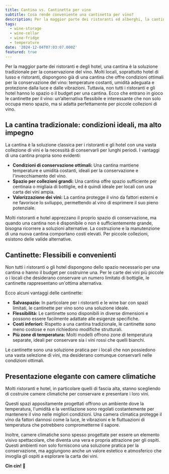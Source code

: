 ```yaml
---
title: Cantina vs. Cantinetta per vino
subtitle: Cosa rende conveniente una cantinetta per vino?
description: Per la maggior parte dei ristoranti ed alberghi, la cantina è la soluzione tradizionale per la conservazione del vino. Ma, non sarebbe meglio utilizzare una cantinetta per vino?
tags:
  - wine-storage
  - wine-cellar
  - wine-fridge
  - temperature
date: '2024-12-04T07:03:07.000Z'
featured: true
---
```


Per la maggior parte dei ristoranti e degli hotel, una cantina è la soluzione tradizionale per la conservazione del vino. Molti locali, soprattutto hotel di lusso e ristoranti, dispongono già di una cantina che offre condizioni ottimali per la conservazione del vino: temperature costanti, umidità adeguata e protezione dalla luce e dalle vibrazioni. Tuttavia, non tutti i ristoranti e gli hotel hanno lo spazio o il budget per una cantina. Ecco che entrano in gioco le cantinette per il vino: un’alternativa flessibile e interessante che non solo occupa meno spazio, ma si adatta perfettamente per piccole collezioni di vino.

## **La cantina tradizionale: condizioni ideali, ma alto impegno**

La cantina è la soluzione classica per i ristoranti e gli hotel con una vasta collezione di vini e la necessità di conservarli per lunghi periodi. I vantaggi di una cantina propria sono evidenti:

- **Condizioni di conservazione ottimali:** Una cantina mantiene temperature e umidità costanti, ideali per la conservazione e l'invecchiamento del vino.
- **Spazio per collezioni grandi:** Una cantina offre spazio sufficiente per centinaia o migliaia di bottiglie, ed è quindi ideale per locali con una carta dei vini ampia.
- **Valorizzazione dei vini:** La cantina protegge il vino da fattori esterni e ne favorisce lo sviluppo, permettendo al vino di esprimere il suo pieno potenziale.

Molti ristoranti e hotel apprezzano il proprio spazio di conservazione, ma quando una cantina non è disponibile o non è sufficientemente grande, bisogna ricorrere a soluzioni alternative. La costruzione e la manutenzione di una nuova cantina comportano costi elevati. Per piccole collezioni, esistono delle valide alternative.

## **Cantinette: Flessibili e convenienti**

Non tutti i ristoranti o gli hotel dispongono dello spazio necessario per una cantina o hanno il budget per costruirne una. Per le carte dei vini più piccole o i locali che desiderano conservare un numero limitato di bottiglie, le cantinette rappresentano un'ottima alternativa.

Ecco alcuni vantaggi delle cantinette:

- **Salvaspazio:** In particolare per i ristoranti e le wine bar con spazi limitati, le cantinette per vino sono una soluzione ideale.
- **Flessibilità:** Le cantinette sono disponibili in diverse dimensioni e possono essere facilmente adattate alle esigenze specifiche.
- **Costi inferiori:** Rispetto a una cantina tradizionale, le cantinette sono meno costose e non richiedono modifiche strutturali.
- **Più zone di temperatura:** Molti modelli offrono zone di temperatura separate, ideali per conservare sia i vini rossi che quelli bianchi.

Le cantinette sono una soluzione pratica per i locali che non possiedono una vasta selezione di vini, ma desiderano comunque conservarli nelle condizioni ottimali.

## **Presentazione elegante con camere climatiche**

Molti ristoranti e hotel, in particolare quelli di fascia alta, stanno scegliendo di costruire camere climatiche per conservare e presentare i loro vini.

Questi spazi appositamente progettati offrono un ambiente dove la temperatura, l'umidità e la ventilazione sono regolati costantemente per mantenere il vino nelle migliori condizioni. Una camera climatica protegge il vino da fattori dannosi come la luce, le vibrazioni e le fluttuazioni di temperatura che potrebbero comprometterne il sapore.

Inoltre, camere climatiche sono spesso progettate per essere un elemento visivo spettacolare, che diventa una vera e propria attrazione per gli ospiti. Questi ambienti non solo forniscono una soluzione pratica per la conservazione, ma aggiungono anche un valore estetico e atmosferico che invoglia gli ospiti a esplorare la carta dei vini.

**Cin cin! 🍷**
